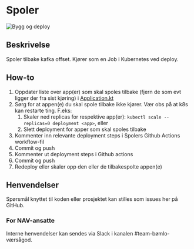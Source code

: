 # Spoler
![Bygg og deploy](https://github.com/navikt/helse-spoler/workflows/Bygg%20og%20deploy/badge.svg)

## Beskrivelse
Spoler tilbake kafka offset. Kjører som en Job i Kubernetes ved deploy.

## How-to
1. Oppdater liste over app(er) som skal spoles tilbake (fjern de som evt ligger der fra sist kjøring) i [Application.kt](https://github.com/navikt/helse-spoler/blob/master/src/main/kotlin/no/nav/helse/spoler/Application.kt#L27)
1. Sørg for at appen(e) du skal spole tilbake ikke kjører. Vær obs på at k8s kan restarte ting. F.eks:
    1. Skaler ned replicas for respektive app(er): `kubectl scale --replicas=0 deployment <app>`, eller
    1. Slett deployment for apper som skal spoles tilbake
1. Kommenter inn relevante deployment steps i Spolers Github Actions workflow-fil
1. Commit og push
1. Kommenter ut deployment steps i Github actions
1. Commit og push
1. Redeploy eller skaler opp den eller de tilbakespolte appen(e)

## Henvendelser
Spørsmål knyttet til koden eller prosjektet kan stilles som issues her på GitHub.

### For NAV-ansatte
Interne henvendelser kan sendes via Slack i kanalen #team-bømlo-værsågod.

